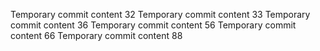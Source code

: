 Temporary commit content 32
Temporary commit content 33
Temporary commit content 36
Temporary commit content 56
Temporary commit content 66
Temporary commit content 88
